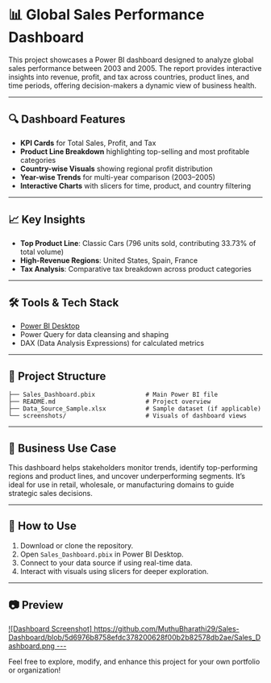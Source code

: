# 📊 Global Sales Performance Dashboard

This project showcases a Power BI dashboard designed to analyze global sales performance between 2003 and 2005. The report provides interactive insights into revenue, profit, and tax across countries, product lines, and time periods, offering decision-makers a dynamic view of business health.

---

## 🔍 Dashboard Features

- **KPI Cards** for Total Sales, Profit, and Tax
- **Product Line Breakdown** highlighting top-selling and most profitable categories
- **Country-wise Visuals** showing regional profit distribution
- **Year-wise Trends** for multi-year comparison (2003–2005)
- **Interactive Charts** with slicers for time, product, and country filtering

---

## 📈 Key Insights

- **Top Product Line**: Classic Cars (796 units sold, contributing 33.73% of total volume)
- **High-Revenue Regions**: United States, Spain, France
- **Tax Analysis**: Comparative tax breakdown across product categories

---

## 🛠️ Tools & Tech Stack

- [Power BI Desktop](https://powerbi.microsoft.com/)
- Power Query for data cleansing and shaping
- DAX (Data Analysis Expressions) for calculated metrics

---

## 📁 Project Structure

```
├── Sales_Dashboard.pbix              # Main Power BI file
├── README.md                         # Project overview
├── Data_Source_Sample.xlsx           # Sample dataset (if applicable)
└── screenshots/                      # Visuals of dashboard views
```

---

## 🧠 Business Use Case

This dashboard helps stakeholders monitor trends, identify top-performing regions and product lines, and uncover underperforming segments. It’s ideal for use in retail, wholesale, or manufacturing domains to guide strategic sales decisions.

---

## 📌 How to Use

1. Download or clone the repository.
2. Open `Sales_Dashboard.pbix` in Power BI Desktop.
3. Connect to your data source if using real-time data.
4. Interact with visuals using slicers for deeper exploration.

---

## 📷 Preview

[![Dashboard Screenshot]
https://github.com/MuthuBharathi29/Sales-Dashboard/blob/5d6976b8758efdc378200628f00b2b82578db2ae/Sales_Dashboard.png
---](https://github.com/MuthuBharathi29/Sales-Dashboard/blob/main/Sales_Dashboard.png)

Feel free to explore, modify, and enhance this project for your own portfolio or organization!
